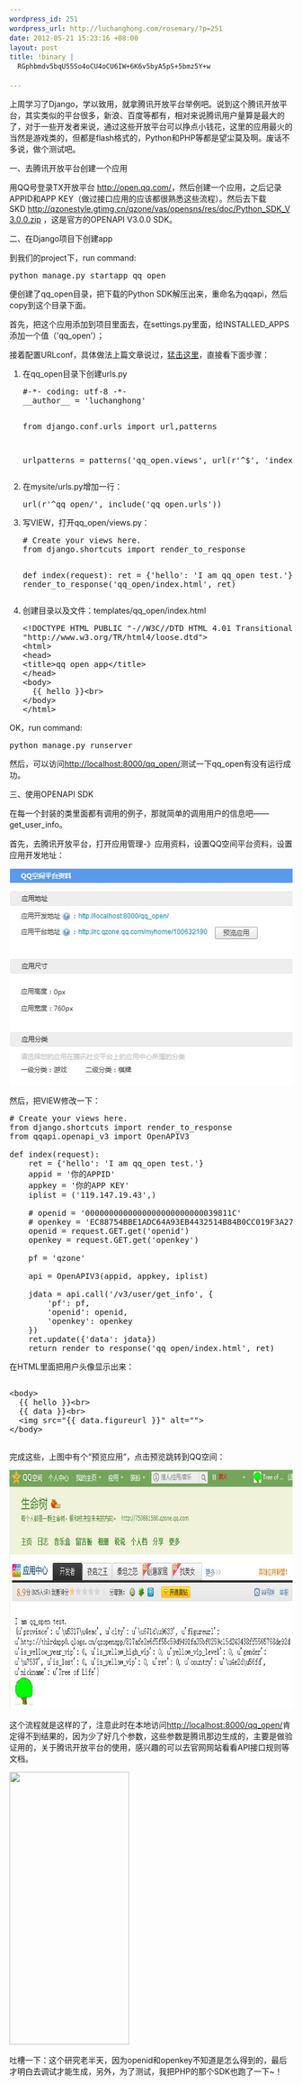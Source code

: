 ```yaml
--- 
wordpress_id: 251
wordpress_url: http://luchanghong.com/rosemary/?p=251
date: 2012-05-21 15:23:16 +08:00
layout: post
title: !binary |
  RGphbmdv5bqU55So4oCU4oCU6IW+6K6v5byA5pS+5bmz5Y+w

---
```

上周学习了Django，学以致用，就拿腾讯开放平台举例吧。说到这个腾讯开放平台，其实类似的平台很多，新浪、百度等都有，相对来说腾讯用户量算是最大的了，对于一些开发者来说，通过这些开放平台可以挣点小钱花，这里的应用最火的当然是游戏类的，但都是flash格式的，Python和PHP等都是望尘莫及啊。废话不多说，做个测试吧。

一、去腾讯开放平台创建一个应用

用QQ号登录TX开放平台 <a href="http://open.qq.com/">http://open.qq.com/</a>，然后创建一个应用，之后记录APPID和APP KEY（做过接口应用的应该都很熟悉这些流程）。然后去下载SKD <a href="http://qzonestyle.gtimg.cn/qzone/vas/opensns/res/doc/Python_SDK_V3.0.0.zip" target="_blank">http://qzonestyle.gtimg.cn/qzone/vas/opensns/res/doc/Python_SDK_V3.0.0.zip</a> ，这是官方的OPENAPI V3.0.0 SDK。

二、在Django项目下创建app

到我们的project下，run command:

<pre class="prettyprint">python manage.py startapp qq_open</pre>

便创建了qq_open目录，把下载的Python SDK解压出来，重命名为qqapi，然后copy到这个目录下面。

首先，把这个应用添加到项目里面去，在settings.py里面，给INSTALLED_APPS添加一个值（‘qq_open’）；

接着配置URLconf，具体做法上篇文章说过，<a title="Django开发学习（五）" href="http://luchanghong.com/rosemary/?p=244" target="_blank">猛击这里</a>，直接看下面步骤：
<ol>
	<li>在qq_open目录下创建urls.py
<pre class="prettyprint">
#-*- coding: utf-8 -*-
__author__ = 'luchanghong'

from django.conf.urls import url,patterns

urlpatterns = patterns('qq_open.views',
    url(r'^$', 'index'),
)
</pre>
</li>
	<li>在mysite/urls.py增加一行：
<pre class="prettyprint">url(r'^qq_open/', include('qq_open.urls'))</pre></li>
	<li>写VIEW，打开qq_open/views.py：
<pre class="prettyprint">
# Create your views here.
from django.shortcuts import render_to_response

def index(request):
    ret = {'hello': 'I am qq_open test.'}
    return render_to_response('qq_open/index.html', ret)
</pre>
</li>
	<li>创建目录以及文件：templates/qq_open/index.html
<pre class="prettyprint">
&lt;!DOCTYPE HTML PUBLIC "-//W3C//DTD HTML 4.01 Transitional//EN"
"http://www.w3.org/TR/html4/loose.dtd"&gt;
&lt;html&gt;
&lt;head&gt;
&lt;title&gt;qq open app&lt;/title&gt;
&lt;/head&gt;
&lt;body&gt;
  {{ hello }}&lt;br&gt;
&lt;/body&gt;
&lt;/html&gt;
</pre>
</li>
</ol>
OK，run command:

<pre class="prettyprint">python manage.py runserver</pre>

然后，可以访问<a href="http://localhost:8000/qq_open/">http://localhost:8000/qq_open/</a>测试一下qq_open有没有运行成功。

三、使用OPENAPI SDK

在每一个封装的类里面都有调用的例子，那就简单的调用用户的信息吧——get_user_info。

首先，去腾讯开放平台，打开应用管理-》应用资料，设置QQ空间平台资料，设置应用开发地址：

<a href="/upload/2012/05/qzone-config.jpg"><img class="alignnone size-full wp-image-252" title="qzone-config" src="/upload/2012/05/qzone-config.jpg" alt="" width="518" height="385" /></a>

然后，把VIEW修改一下：
<pre class="prettyprint">
# Create your views here.
from django.shortcuts import render_to_response
from qqapi.openapi_v3 import OpenAPIV3

def index(request):
    ret = {'hello': 'I am qq_open test.'}
    appid = '你的APPID'
    appkey = '你的APP KEY'
    iplist = ('119.147.19.43',)

    # openid = '0000000000000000000000000039811C'
    # openkey = 'EC88754BBE1ADC64A93EB4432514B84B0CC019F3A2759C8C8'
    openid = request.GET.get('openid')
    openkey = request.GET.get('openkey')

    pf = 'qzone'

    api = OpenAPIV3(appid, appkey, iplist)

    jdata = api.call('/v3/user/get_info', {
        'pf': pf,
        'openid': openid,
        'openkey': openkey
    })
    ret.update({'data': jdata})
    return render_to_response('qq_open/index.html', ret)
</pre>
在HTML里面把用户头像显示出来：
<pre class="prettyprint">

&lt;body&gt;
  {{ hello }}&lt;br&gt;
  {{ data }}&lt;br&gt;
  &lt;img src="{{ data.figureurl }}" alt=""&gt;
&lt;/body&gt;

</pre>
完成这些，上图中有个“预览应用”，点击预览跳转到QQ空间：

<a href="/upload/2012/05/qzone.jpg"><img class="alignnone size-full wp-image-255" title="qzone" src="/upload/2012/05/qzone.jpg" alt="" width="774" height="425" /></a>

这个流程就是这样的了，注意此时在本地访问<a href="http://localhost:8000/qq_open/">http://localhost:8000/qq_open/</a>肯定得不到结果的，因为少了好几个参数，这些参数是腾讯那边生成的，主要是做验证用的，关于腾讯开放平台的使用，感兴趣的可以去官网网站看看API接口规则等文档。

<a href="/upload/2012/05/qq_open_files.jpg"><img class="alignnone size-full wp-image-258" title="qq_open_files" src="/upload/2012/05/qq_open_files.jpg" alt="" width="213" height="484" /></a>

吐槽一下：这个研究老半天，因为openid和openkey不知道是怎么得到的，最后才明白去调试才能生成，另外，为了测试，我把PHP的那个SDK也跑了一下~！
